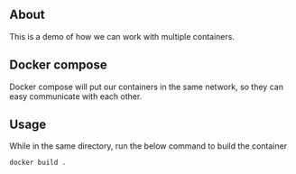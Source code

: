 ## About

This is a demo of how we can work with multiple containers.

## Docker compose

Docker compose will put our containers in the same network, so they can easy communicate with each other.

## Usage

While in the same directory, run the below command to build the container

```
docker build .
```
